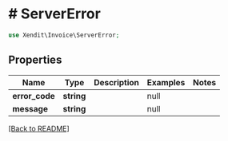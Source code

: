 # # ServerError


```php
use Xendit\Invoice\ServerError;
```
## Properties

| Name | Type | Description | Examples | Notes |
| ------------ | ------------- | ------------- | ------------- | -------------|
| **error_code** | **string** |  | null |  |
| **message** | **string** |  | null |  |


[[Back to README]](../../README.md)
